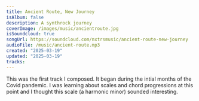 ```yaml
---
title: Ancient Route, New Journey
isAlbum: false
description: A synthrock journey
coverImage: /images/music/ancientroute.jpg
isSoundcloud: true
songUrl: https://soundcloud.com/nxtrsmusic/ancient-route-new-journey
audioFile: /music/ancient-route.mp3
created: "2025-03-19"
updated: "2025-03-19"
tracks:
---
```


This was the first track I composed. It began during the intial months of the Covid pandemic. I was learning about scales and chord progressions at this point and I thought this scale (a harmonic minor) sounded interesting.
